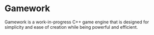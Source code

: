 # Gamework
Gamework is a work-in-progress C++ game engine that is designed for simplicity and ease of creation while being powerful and efficient. 

